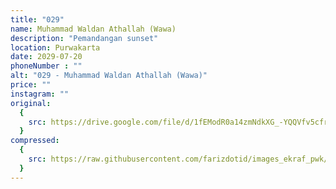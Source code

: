 ```yaml
---
title: "029"
name: Muhammad Waldan Athallah (Wawa)
description: "Pemandangan sunset"
location: Purwakarta
date: 2029-07-20
phoneNumber : ""
alt: "029 - Muhammad Waldan Athallah (Wawa)"
price: ""
instagram: ""
original:
  {
    src: https://drive.google.com/file/d/1fEModR0a14zmNdkXG_-YQQVfv5cfr2yL/view?usp=sharing,
  }
compressed:
  {
    src: https://raw.githubusercontent.com/farizdotid/images_ekraf_pwk/main/teraspendopocoffee/029.jpg,
  }
---
```

